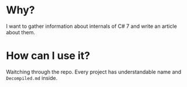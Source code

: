 # Why?
I want to gather information about internals of C# 7 and write an article about them.

# How can I use it?

Waitching through the repo. Every project has understandable name and `Decompiled.md` inside.